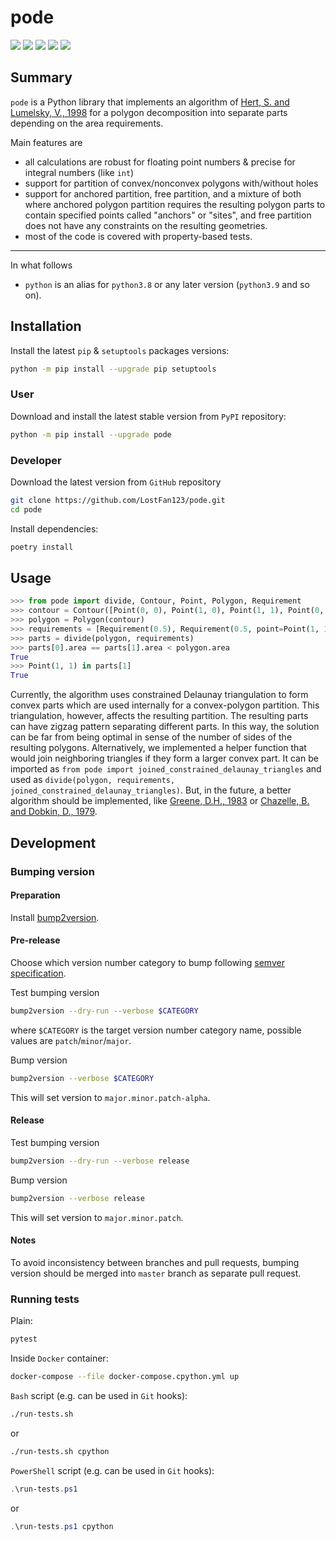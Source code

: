 pode
===========


[![](https://travis-ci.org/LostFan123/pode.svg?branch=master)](https://travis-ci.org/LostFan123/pode "Travis CI")
[![](https://dev.azure.com/skorobogatov/pode/_apis/build/status/LostFan123.pode?branchName=master)](https://dev.azure.com/skorobogatov/pode/_build/latest?definitionId=2&branchName=master "Azure Pipelines")
[![](https://codecov.io/gh/LostFan123/pode/branch/master/graph/badge.svg)](https://codecov.io/gh/LostFan123/pode "Codecov")
[![](https://img.shields.io/github/license/LostFan123/pode.svg)](https://github.com/LostFan123/pode/blob/master/LICENSE "License")
[![](https://badge.fury.io/py/pode.svg)](https://badge.fury.io/py/pode "PyPI")

Summary
-------

`pode` is a Python library that implements an algorithm of 
[Hert, S. and Lumelsky, V., 1998](https://www.worldscientific.com/doi/abs/10.1142/S0218195998000230)
for a polygon decomposition into separate parts depending on the area 
requirements.

Main features are
- all calculations are robust for floating point numbers
& precise for integral numbers (like `int`)
- support for partition of convex/nonconvex polygons with/without holes
- support for anchored partition, free partition, and a mixture of both 
where anchored polygon partition requires the resulting polygon parts to 
contain specified points called "anchors" or "sites", and free partition does 
not have any constraints on the resulting geometries. 
- most of the code is covered with property-based tests.
---

In what follows
- `python` is an alias for `python3.8` or any later
version (`python3.9` and so on).

Installation
------------

Install the latest `pip` & `setuptools` packages versions:
  ```bash
  python -m pip install --upgrade pip setuptools
  ```

### User

Download and install the latest stable version from `PyPI` repository:
  ```bash
  python -m pip install --upgrade pode
  ```

### Developer

Download the latest version from `GitHub` repository
```bash
git clone https://github.com/LostFan123/pode.git
cd pode
```

Install dependencies:
  ```bash
  poetry install
  ```

Usage
-----
```python
>>> from pode import divide, Contour, Point, Polygon, Requirement
>>> contour = Contour([Point(0, 0), Point(1, 0), Point(1, 1), Point(0, 1)])
>>> polygon = Polygon(contour)
>>> requirements = [Requirement(0.5), Requirement(0.5, point=Point(1, 1))]
>>> parts = divide(polygon, requirements)
>>> parts[0].area == parts[1].area < polygon.area
True
>>> Point(1, 1) in parts[1]
True

```
Currently, the algorithm uses constrained Delaunay triangulation to form convex 
parts which are used internally for a convex-polygon partition.
This triangulation, however, affects the resulting partition. The resulting 
parts can have zigzag pattern separating different parts. In this way, the 
solution can be far from being optimal in sense of the number of sides of the
resulting polygons. Alternatively, we implemented a helper function that would 
join neighboring triangles if they form a larger convex part. It can be 
imported as `from pode import joined_constrained_delaunay_triangles` and used
as `divide(polygon, requirements, joined_constrained_delaunay_triangles)`. But, 
in the future, a better algorithm should be implemented, like 
[Greene, D.H., 1983](https://www.goodreads.com/book/show/477772.Advances_in_Computing_Research_Volume_1) 
or [Chazelle, B. and Dobkin, D., 1979](https://dl.acm.org/doi/abs/10.1145/800135.804396).


Development
-----------

### Bumping version

#### Preparation

Install
[bump2version](https://github.com/c4urself/bump2version#installation).

#### Pre-release

Choose which version number category to bump following [semver
specification](http://semver.org/).

Test bumping version
```bash
bump2version --dry-run --verbose $CATEGORY
```

where `$CATEGORY` is the target version number category name, possible
values are `patch`/`minor`/`major`.

Bump version
```bash
bump2version --verbose $CATEGORY
```

This will set version to `major.minor.patch-alpha`. 

#### Release

Test bumping version
```bash
bump2version --dry-run --verbose release
```

Bump version
```bash
bump2version --verbose release
```

This will set version to `major.minor.patch`.

#### Notes

To avoid inconsistency between branches and pull requests,
bumping version should be merged into `master` branch 
as separate pull request.

### Running tests

Plain:
  ```bash
  pytest
  ```

Inside `Docker` container:
  ```bash
  docker-compose --file docker-compose.cpython.yml up
  ```

`Bash` script (e.g. can be used in `Git` hooks):
  ```bash
  ./run-tests.sh
  ```
  or
  ```bash
  ./run-tests.sh cpython
  ```

`PowerShell` script (e.g. can be used in `Git` hooks):
  ```powershell
  .\run-tests.ps1
  ```
  or
  ```powershell
  .\run-tests.ps1 cpython
  ```
